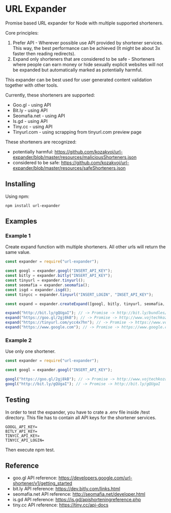 # URL Expander

Promise based URL expander for Node with multiple supported shorteners.

Core principles:

1) Prefer API - Wherever possible use API provided by shortener services. This way, the best performance can be achieved (It might be about 3x faster then reading redirects).
2) Expand only shorteners that are considered to be safe - Shorteners where people can earn money or hide sexually explicit websites will not be expanded but automatically marked as potentially harmful.

This expander can be best used for user generated content validation together with other tools.

Currently, these shorteners are supported:

- Goo.gl - using API
- Bit.ly - using API
- Seomafia.net - using API
- Is.gd - using API
- Tiny.cc - using API
- Tinyurl.com - using scrapping from tinyurl.com preview page

These shorteners are recognized: 
- potentially harmful: https://github.com/kozakvoj/url-expander/blob/master/resources/maliciousShorteners.json
- considered to be safe: https://github.com/kozakvoj/url-expander/blob/master/resources/safeShorteners.json

## Installing
Using npm:
```
npm install url-expander
```

## Examples 

### Example 1
Create expand function with multiple shorteners. All other urls will return the same value.

```javascript
const expander = require("url-expander");

const googl = expander.googl("INSERT_API_KEY");
const bitly = expander.bitly("INSERT_API_KEY");
const tinyurl = expander.tinyurl();
const seomafia = expander.seomafia();
const isgd = expander.isgd();
const tinycc = expander.tinyurl("INSERT_LOGIN", "INSET_API_KEY");

const expand = expander.createExpand([googl, bitly, tinyurl, seomafia, isgd, tinycc]);

expand("http://bit.ly/gQUgaI"); // -> Promise -> http://bit.ly/bundles/kozakvoj/1
expand("https://goo.gl/2gj8kB"); // -> Promise -> http://www.vojtechkozak.cz
expand("https://tinyurl.com/ycc4x7hn"); // -> Promise -> https://www.vojtechkozak.cz;
expand("https://www.google.com"); // -> Promise -> https://www.google.com;
```

### Example 2
Use only one shortener.

```javascript
const expander = require("url-expander");

const googl = expander.googl("INSERT_API_KEY");

googl("https://goo.gl/2gj8kB"); // -> Promise -> http://www.vojtechkozak.cz
googl("http://bit.ly/gQUgaI"); // -> Promise -> http://bit.ly/gQUgaI
```

## Testing
In order to test the expander, you have to crate a .env file inside /test directory. This file has to contain all API keys for the shortener services.

 ```
GOOGL_API_KEY=
BITLY_API_KEY=
TINYCC_API_KEY=
TINYCC_API_LOGIN=
 ```
 
Then execute npm test.

## Reference
- goo.gl API reference: https://developers.google.com/url-shortener/v1/getting_started
- bit.ly API reference: https://dev.bitly.com/links.html
- seomafia.net API reference: http://seomafia.net/developer.html
- is.gd API reference: https://is.gd/apishorteningreference.php
- tiny.cc API reference: https://tiny.cc/api-docs
 
 
